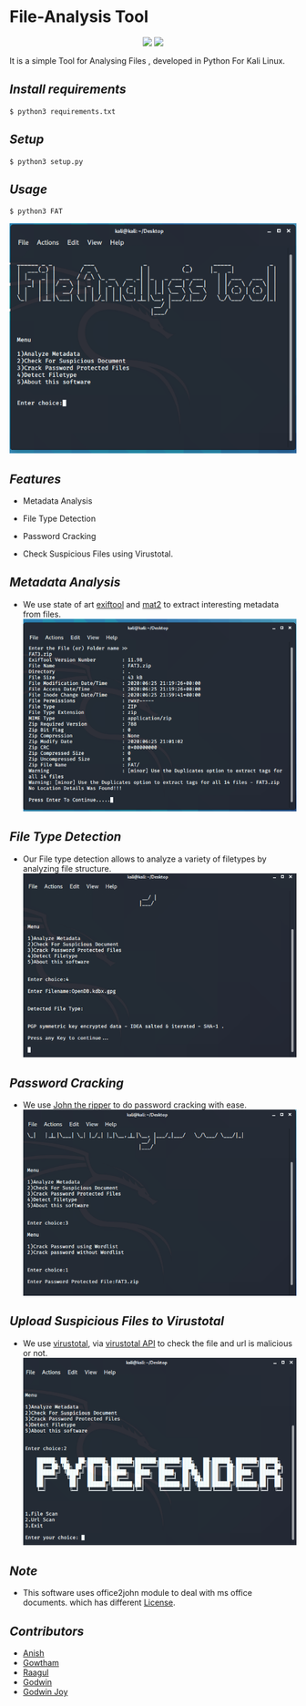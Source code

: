 # File-Analysis Tool
<p align = "center">
<img src = "https://img.shields.io/badge/License-GPL%20v3.0-green">
<img src = "https://img.shields.io/badge/Platform-linux-inactive">
</p>

It is a simple Tool for Analysing  Files , developed in Python For Kali Linux.

## ***Install requirements***
```
$ python3 requirements.txt
```

## ***Setup***
```
$ python3 setup.py
```

## ***Usage***
```
$ python3 FAT
```
![](https://github.com/Anish-M-code/File-Analysis-Tool/blob/master/DEMO/signal-2020-06-25-220856.png)
## ***Features***

* Metadata Analysis

* File Type Detection

* Password Cracking

* Check Suspicious Files using Virustotal.

## ***Metadata Analysis***
* We use state of art  [exiftool](https://exiftool.org/) and [mat2](https://pypi.org/project/mat2/) to extract interesting metadata from
files.
![](https://github.com/Anish-M-code/File-Analysis-Tool/blob/master/DEMO/signal-2020-06-25-222429.png)

## ***File Type Detection***
* Our File type detection allows to analyze a variety of filetypes by analyzing file structure.
![](https://github.com/Anish-M-code/File-Analysis-Tool/blob/master/DEMO/signal-2020-06-25-222329~2.png)

## ***Password Cracking***
* We use [John the ripper](https://en.m.wikipedia.org/wiki/John_the_Ripper) to do password cracking with ease. 
![](https://github.com/Anish-M-code/File-Analysis-Tool/blob/master/DEMO/signal-2020-06-25-222424.png)

## ***Upload Suspicious Files to Virustotal***
* We use  [virustotal](https://www.virustotal.com/gui/home/upload), via  [virustotal API](https://pypi.org/project/virustotal-python/) to check the file and url is malicious or not.
![](https://github.com/Anish-M-code/File-Analysis-Tool/blob/master/DEMO/signal-2020-06-25-221317.png)

## ***Note***
* This software uses office2john module to deal with ms office documents. which has different 
[License](https://github.com/magnumripper/JohnTheRipper/blob/bleeding-jumbo/run/office2john.py).

## ***Contributors***
* [Anish](https://www.github.com/anish-m-code)
* [Gowtham](https://www.github.com/gowtham758550)
* [Raagul](https://www.github.com/raagul26)
* [Godwin](https://www.github.com/godwinujeen)
* [Godwin Joy](https://www.github.com/god-dark)

